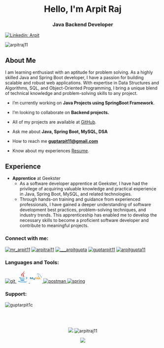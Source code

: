 <h1 align="center">Hello, I'm Arpit Raj</h1>
<h3 align="center">Java Backend Developer</h3>

[![Linkedin: Arpit](https://img.shields.io/badge/-Arpit-blue?style=flat-square&logo=Linkedin&logoColor=white&link=https://www.linkedin.com/in/arpitraj11/)](https://www.linkedin.com/in/arpitraj11/)

<p align="left"> <img src="https://komarev.com/ghpvc/?username=arpitraj11&label=Profile%20views&color=0e75b6&style=flat" alt="arpitraj11" /> </p>

## About Me
   I am learning enthusiast with an aptitude for problem solving. As a highly skilled Java and Spring Boot developer, I have a passion for building 
   scalable and robust web applications. With expertise in Data Structures and Algorithms, SQL, and Object-Oriented Programming, I bring a unique blend of 
   technical knowledge and problem-solving skills to any project.
  
- I’m currently working on **Java Projects using SpringBoot Framework**.
- I’m looking to collaborate on **Backend projects.**
 
- All of my projects are available at [GitHub](https://github.com/arpitraj11).

- Ask me about **Java, Spring Boot, MySQL, DSA**

- How to reach me **guptarpit11@gmail.com**

- Know about my experiences [Resume](https://docs.google.com/document/d/1HESrsENX1Fbx856YtMG5Jg8ZsJKpYxqb27kOCZ9F0HA/edit).

## Experience 

- **Apprentice** at Geekster
  - As a software developer apprentice at Geekster, I have had the privilege of acquiring valuable knowledge and practical experience in Java, Spring Boot, MySQL, and related technologies.
  - Through hands-on training and guidance from experienced professionals, I have gained a deeper understanding of software development best practices, problem-solving techniques, and industry trends. This apprenticeship has enabled me to develop the necessary skills to become a proficient software developer and contribute to meaningful projects.

<h3 align="left">Connect with me:</h3>
<p align="left">
<a href="https://twitter.com/mr_arpit11" target="blank"><img align="center" src="https://raw.githubusercontent.com/rahuldkjain/github-profile-readme-generator/master/src/images/icons/Social/twitter.svg" alt="mr_arpit11" height="30" width="40" /></a>
<a href="https://linkedin.com/in/arpitraj11" target="blank"><img align="center" src="https://raw.githubusercontent.com/rahuldkjain/github-profile-readme-generator/master/src/images/icons/Social/linked-in-alt.svg" alt="arpitraj11" height="30" width="40" /></a>
<a href="https://instagram.com/___arpitgupta" target="blank"><img align="center" src="https://raw.githubusercontent.com/rahuldkjain/github-profile-readme-generator/master/src/images/icons/Social/instagram.svg" alt="___arpitgupta" height="30" width="40" /></a>
<a href="https://www.hackerrank.com/guptarpit11" target="blank"><img align="center" src="https://raw.githubusercontent.com/rahuldkjain/github-profile-readme-generator/master/src/images/icons/Social/hackerrank.svg" alt="guptarpit11" height="30" width="40" /></a>
<a href="https://www.leetcode.com/arpitgupta11" target="blank"><img align="center" src="https://raw.githubusercontent.com/rahuldkjain/github-profile-readme-generator/master/src/images/icons/Social/leet-code.svg" alt="arpitgupta11" height="30" width="40" /></a>
</p>

<h3 align="left">Languages and Tools:</h3>
<p align="left"> <a href="https://git-scm.com/" target="_blank" rel="noreferrer"> <img src="https://www.vectorlogo.zone/logos/git-scm/git-scm-icon.svg" alt="git" width="40" height="40"/> </a> <a href="https://www.java.com" target="_blank" rel="noreferrer"> <img src="https://raw.githubusercontent.com/devicons/devicon/master/icons/java/java-original.svg" alt="java" width="40" height="40"/> </a> <a href="https://www.mysql.com/" target="_blank" rel="noreferrer"> <img src="https://raw.githubusercontent.com/devicons/devicon/master/icons/mysql/mysql-original-wordmark.svg" alt="mysql" width="40" height="40"/> </a> <a href="https://postman.com" target="_blank" rel="noreferrer"> <img src="https://www.vectorlogo.zone/logos/getpostman/getpostman-icon.svg" alt="postman" width="40" height="40"/> </a> <a href="https://spring.io/" target="_blank" rel="noreferrer"> <img src="https://www.vectorlogo.zone/logos/springio/springio-icon.svg" alt="spring" width="40" height="40"/> </a> </p>

<h3 align="left">Support:</h3>
<p><a href="https://www.buymeacoffee.com/guptarpit1c"> <img align="left" src="https://cdn.buymeacoffee.com/buttons/v2/default-yellow.png" height="50" width="210" alt="guptarpit1c" /></a></p><br>
<br><br>
<br>

 <p align="center">
<img src="https://github-readme-stats.vercel.app/api?username=arpitraj11&show_icons=true&count_private=true&theme=gruvbox"/> 
<img width="48%" src="https://github-readme-streak-stats.herokuapp.com/?user=arpitraj11&theme=gruvbox" alt="arpitraj11" /><div align="center"><img src="https://github-readme-stats.vercel.app/api/top-langs/?username=arpitraj11&layout=compact&count_private=true&theme=gruvbox" />
</div></p>

